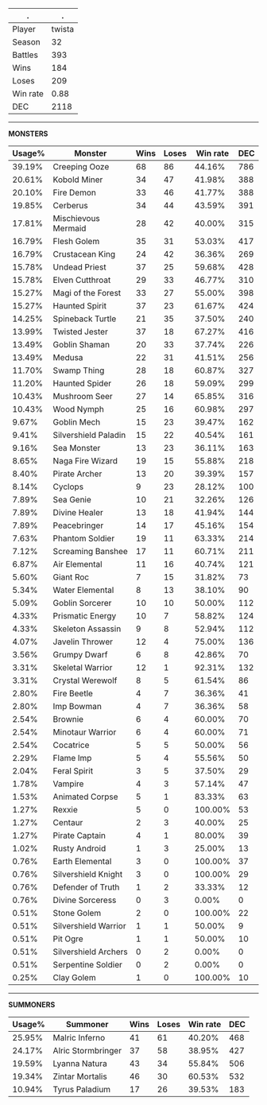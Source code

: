 .|.
|-|-
Player|twista
Season|32
Battles|393
Wins|184
Loses|209
Win rate|0.88
DEC|2118

---
**MONSTERS**

Usage%|Monster|Wins|Loses|Win rate|DEC|
-|-|-|-|-|-|
39.19%|Creeping Ooze|68|86|44.16%|786|
20.61%|Kobold Miner|34|47|41.98%|388|
20.10%|Fire Demon|33|46|41.77%|388|
19.85%|Cerberus|34|44|43.59%|391|
17.81%|Mischievous Mermaid|28|42|40.00%|315|
16.79%|Flesh Golem|35|31|53.03%|417|
16.79%|Crustacean King|24|42|36.36%|269|
15.78%|Undead Priest|37|25|59.68%|428|
15.78%|Elven Cutthroat|29|33|46.77%|310|
15.27%|Magi of the Forest|33|27|55.00%|398|
15.27%|Haunted Spirit|37|23|61.67%|424|
14.25%|Spineback Turtle|21|35|37.50%|240|
13.99%|Twisted Jester|37|18|67.27%|416|
13.49%|Goblin Shaman|20|33|37.74%|226|
13.49%|Medusa|22|31|41.51%|256|
11.70%|Swamp Thing|28|18|60.87%|327|
11.20%|Haunted Spider|26|18|59.09%|299|
10.43%|Mushroom Seer|27|14|65.85%|316|
10.43%|Wood Nymph|25|16|60.98%|297|
9.67%|Goblin Mech|15|23|39.47%|162|
9.41%|Silvershield Paladin|15|22|40.54%|161|
9.16%|Sea Monster|13|23|36.11%|163|
8.65%|Naga Fire Wizard|19|15|55.88%|218|
8.40%|Pirate Archer|13|20|39.39%|157|
8.14%|Cyclops|9|23|28.12%|100|
7.89%|Sea Genie|10|21|32.26%|126|
7.89%|Divine Healer|13|18|41.94%|144|
7.89%|Peacebringer|14|17|45.16%|154|
7.63%|Phantom Soldier|19|11|63.33%|214|
7.12%|Screaming Banshee|17|11|60.71%|211|
6.87%|Air Elemental|11|16|40.74%|121|
5.60%|Giant Roc|7|15|31.82%|73|
5.34%|Water Elemental|8|13|38.10%|90|
5.09%|Goblin Sorcerer|10|10|50.00%|112|
4.33%|Prismatic Energy|10|7|58.82%|124|
4.33%|Skeleton Assassin|9|8|52.94%|112|
4.07%|Javelin Thrower|12|4|75.00%|136|
3.56%|Grumpy Dwarf|6|8|42.86%|70|
3.31%|Skeletal Warrior|12|1|92.31%|132|
3.31%|Crystal Werewolf|8|5|61.54%|86|
2.80%|Fire Beetle|4|7|36.36%|41|
2.80%|Imp Bowman|4|7|36.36%|58|
2.54%|Brownie|6|4|60.00%|70|
2.54%|Minotaur Warrior|6|4|60.00%|71|
2.54%|Cocatrice|5|5|50.00%|56|
2.29%|Flame Imp|5|4|55.56%|50|
2.04%|Feral Spirit|3|5|37.50%|29|
1.78%|Vampire|4|3|57.14%|47|
1.53%|Animated Corpse|5|1|83.33%|63|
1.27%|Rexxie|5|0|100.00%|53|
1.27%|Centaur|2|3|40.00%|25|
1.27%|Pirate Captain|4|1|80.00%|39|
1.02%|Rusty Android|1|3|25.00%|13|
0.76%|Earth Elemental|3|0|100.00%|37|
0.76%|Silvershield Knight|3|0|100.00%|29|
0.76%|Defender of Truth|1|2|33.33%|12|
0.76%|Divine Sorceress|0|3|0.00%|0|
0.51%|Stone Golem|2|0|100.00%|22|
0.51%|Silvershield Warrior|1|1|50.00%|9|
0.51%|Pit Ogre|1|1|50.00%|10|
0.51%|Silvershield Archers|0|2|0.00%|0|
0.51%|Serpentine Soldier|0|2|0.00%|0|
0.25%|Clay Golem|1|0|100.00%|10|

---
**SUMMONERS**

Usage%|Summoner|Wins|Loses|Win rate|DEC|
-|-|-|-|-|-|
25.95%|Malric Inferno|41|61|40.20%|468|
24.17%|Alric Stormbringer|37|58|38.95%|427|
19.59%|Lyanna Natura|43|34|55.84%|506|
19.34%|Zintar Mortalis|46|30|60.53%|532|
10.94%|Tyrus Paladium|17|26|39.53%|183|

